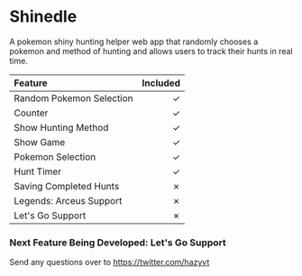 # Shinedle

A pokemon shiny hunting helper web app that randomly chooses a pokemon and method of hunting and allows users to track their hunts in real time.

|Feature|Included|
|:-------|--------:|
|Random Pokemon Selection| &check;|
|Counter|&check;|
|Show Hunting Method|&check;|
|Show Game|&check;|
|Pokemon Selection|&check;|
|Hunt Timer|&check;|
|Saving Completed Hunts|&cross;|
|Legends: Arceus Support|&cross;|
|Let's Go Support|&cross;|

### Next Feature Being Developed: **Let's Go Support**
Send any questions over to https://twitter.com/hazyvt